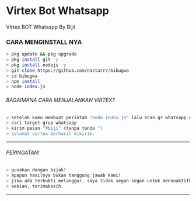 # Virtex Bot Whatsapp
Virtex BOT Whatsapp By Bijii

### CARA MENGINSTALL NYA
```bash
> pkg update && pkg upgrade
> pkg install git -y
> pkg install nodejs -y
> git clone https://github.com/nastarrr/bibugwa
> cd bibugwa
> npm install
> node index.js
```

###### BAGAIMANA CARA MENJALANKAN VIRTEX?
```bash
> setelah kamu membuat perintah "node index.js" lalu scan qr whatsapp web mu!
> cari target grup whatsapp
> kirim pesan "¥biji" (tanpa tanda ")
> selamat virtex berhasil dikirim.
```
 
---------

###### PERINGATAN!
```bash
> gunakan dengan bijak!
> apapun hasilnya bukan tanggung jawab kami!
> jika ada terbukti melanggar, saya tidak segan segan untuk menonaktifkan fitur ini.
> sekian, terimakasih.
```

---------